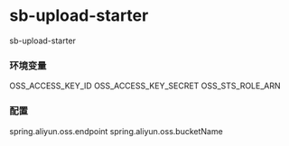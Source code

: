 # sb-upload-starter
sb-upload-starter

### 环境变量
OSS_ACCESS_KEY_ID
OSS_ACCESS_KEY_SECRET
OSS_STS_ROLE_ARN
### 配置
spring.aliyun.oss.endpoint
spring.aliyun.oss.bucketName
